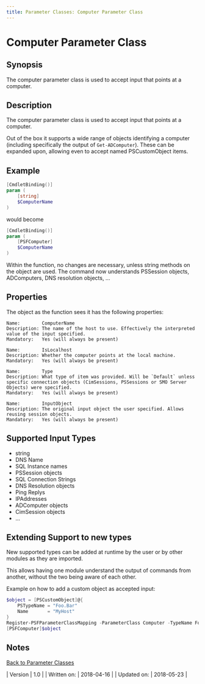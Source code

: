 ```yaml
---
title: Parameter Classes: Computer Parameter Class
---
```

# Computer Parameter Class
## Synopsis

The computer parameter class is used to accept input that points at a computer.

## Description

The computer parameter class is used to accept input that points at a computer.

Out of the box it supports a wide range of objects identifying a computer (including specifically the output of `Get-ADComputer`).
These can be expanded upon, allowing even to accept named PSCustomObject items.

## Example

```powershell
[CmdletBinding()]
param (
    [string]
    $ComputerName
)
```
would become
```powershell
[CmdletBinding()]
param (
    [PSFComputer]
    $ComputerName
)
```
Within the function, no changes are necessary, unless string methods on the object are used. The command now understands PSSession objects, ADComputers, DNS resolution objects, ...

## Properties

The object as the function sees it has the following properties:

```
Name:        ComputerName
Description: The name of the host to use. Effectively the interpreted value of the input specified.
Mandatory:   Yes (will always be present)
```
```
Name:        IsLocalhost
Description: Whether the computer points at the local machine.
Mandatory:   Yes (will always be present)
```
```
Name:        Type
Description: What type of item was provided. Will be `Default` unless specific connection objects (CimSessions, PSSessions or SMO Server Objects) were specified.
Mandatory:   Yes (will always be present)
```
```
Name:        InputObject
Description: The original input object the user specified. Allows reusing session objects.
Mandatory:   Yes (will always be present)
```

## Supported Input Types

 - string
 - DNS Name
 - SQL Instance names
 - PSSession objects
 - SQL Connection Strings
 - DNS Resolution objects
 - Ping Replys
 - IPAddresses
 - ADComputer objects
 - CimSession objects
 - ...

## Extending Support to new types

New supported types can be added at runtime by the user or by other modules as they are imported.

This allows having one module understand the output of commands from another, without the two being aware of each other.

Example on how to add a custom object as accepted input:

```powershell
$object = [PSCustomObject]@{
    PSTypeName = "Foo.Bar"
    Name       = "MyHost"
}
Register-PSFParameterClassMapping -ParameterClass Computer -TypeName Foo.Bar -Properties Name
[PSFComputer]$object
```

## Notes
[Back to Parameter Classes](http://psframework.org/documentation/documents/psframework/parameter-classes.html)

| Version | 1.0 |
| Written on: | 2018-04-16 |
| Updated on: | 2018-05-23 |